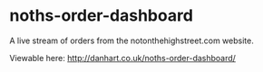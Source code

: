 noths-order-dashboard
=====================

A live stream of orders from the notonthehighstreet.com website.

Viewable here: http://danhart.co.uk/noths-order-dashboard/
